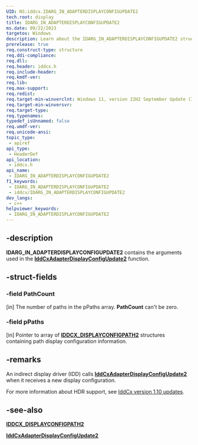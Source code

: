 ```yaml
---
UID: NS:iddcx.IDARG_IN_ADAPTERDISPLAYCONFIGUPDATE2
tech.root: display
title: IDARG_IN_ADAPTERDISPLAYCONFIGUPDATE2
ms.date: 09/22/2023
targetos: Windows
description: Learn about the IDARG_IN_ADAPTERDISPLAYCONFIGUPDATE2 structure.
prerelease: true
req.construct-type: structure
req.ddi-compliance: 
req.dll: 
req.header: iddcx.h
req.include-header: 
req.kmdf-ver: 
req.lib: 
req.max-support: 
req.redist: 
req.target-min-winverclnt: Windows 11, version 22H2 September Update (IddCx version 1.10)
req.target-min-winversvr: 
req.target-type: 
req.typenames: 
typedef_isUnnamed: false
req.umdf-ver: 
req.unicode-ansi: 
topic_type:
 - apiref
api_type:
 - HeaderDef
api_location:
 - iddcx.h
api_name:
 - IDARG_IN_ADAPTERDISPLAYCONFIGUPDATE2
f1_keywords:
 - IDARG_IN_ADAPTERDISPLAYCONFIGUPDATE2
 - iddcx/IDARG_IN_ADAPTERDISPLAYCONFIGUPDATE2
dev_langs:
 - c++
helpviewer_keywords:
 - IDARG_IN_ADAPTERDISPLAYCONFIGUPDATE2
---
```


## -description

**IDARG_IN_ADAPTERDISPLAYCONFIGUPDATE2** contains the arguments used in the [**IddCxAdapterDisplayConfigUpdate2**](nf-iddcx-iddcxadapterdisplayconfigupdate2.md) function.

## -struct-fields

### -field PathCount

[in] The number of paths in the pPaths array. **PathCount** can't be zero.

### -field pPaths

[in] Pointer to array of [**IDDCX_DISPLAYCONFIGPATH2**](ns-iddcx-iddcx_displayconfigpath2.md) structures containing path display configuration information.

## -remarks

An indirect display driver (IDD) calls [**IddCxAdapterDisplayConfigUpdate2**](nf-iddcx-iddcxadapterdisplayconfigupdate2.md) when it receives a new display configuration.

For more information about HDR support, see [IddCx version 1.10 updates](/windows-hardware/drivers/display/iddcx1.10-updates).

## -see-also

[**IDDCX_DISPLAYCONFIGPATH2**](ns-iddcx-iddcx_displayconfigpath2.md)

[**IddCxAdapterDisplayConfigUpdate2**](nf-iddcx-iddcxadapterdisplayconfigupdate2.md)
